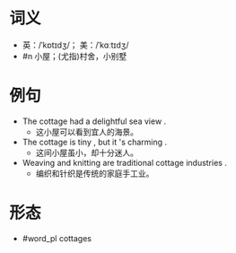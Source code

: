# 词义
- 英：/ˈkɒtɪdʒ/； 美：/ˈkɑːtɪdʒ/
- #n 小屋；(尤指)村舍，小别墅
# 例句
- The cottage had a delightful sea view .
	- 这小屋可以看到宜人的海景。
- The cottage is tiny , but it 's charming .
	- 这间小屋虽小，却十分迷人。
- Weaving and knitting are traditional cottage industries .
	- 编织和针织是传统的家庭手工业。
# 形态
- #word_pl cottages
